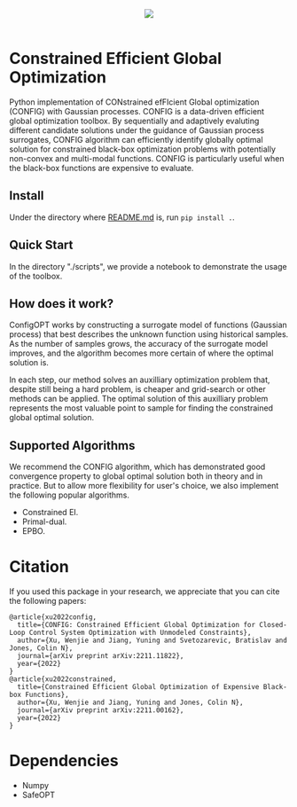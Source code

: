 <div align="center">
  <img src="https://github.com/PREDICT-EPFL/ConfigOPT/website/figs/logo.png"><br><br>
</div>

# Constrained Efficient Global Optimization 
Python implementation of CONstrained efFIcient Global optimization (CONFIG) with Gaussian processes. CONFIG is a data-driven efficient global optimization toolbox. 
 By sequentially and adaptively evaluting different candidate solutions under the guidance of Gaussian process surrogates, CONFIG algorithm can efficiently identify globally optimal solution for constrained black-box optimization problems with potentially non-convex and multi-modal functions. CONFIG is particularly useful when the black-box functions are expensive to evaluate.

## Install
Under the directory where [README.md](./README.md) is, run `pip install .`. 

## Quick Start
In the directory "./scripts", we provide a notebook to demonstrate the usage of the toolbox. 

## How does it work?

ConfigOPT works by constructing a surrogate model of functions (Gaussian process) that best describes the unknown function using historical samples. As the number of samples grows, the accuracy of the surrogate model improves, and the algorithm becomes more certain of where the optimal solution is.

In each step, our method solves an auxilliary optimization problem that, despite still being a hard problem, is cheaper and grid-search or other methods can be applied. The optimal solution of this auxilliary problem represents the most valuable point to sample for finding the constrained global optimal solution. 

## Supported Algorithms
We recommend the CONFIG algorithm, which has demonstrated 
good convergence property to global optimal solution both in theory and in
practice. But to allow more flexibility for user's choice, we also implement the
following popular algorithms.
* Constrained EI.
* Primal-dual.
* EPBO.


Citation
============

If you used this package in your research, we appreciate that you can cite the
following papers:

```
@article{xu2022config,
  title={CONFIG: Constrained Efficient Global Optimization for Closed-Loop Control System Optimization with Unmodeled Constraints},
  author={Xu, Wenjie and Jiang, Yuning and Svetozarevic, Bratislav and Jones, Colin N},
  journal={arXiv preprint arXiv:2211.11822},
  year={2022}
}
@article{xu2022constrained,
  title={Constrained Efficient Global Optimization of Expensive Black-box Functions},
  author={Xu, Wenjie and Jiang, Yuning and Jones, Colin N},
  journal={arXiv preprint arXiv:2211.00162},
  year={2022}
}
```

# Dependencies
* Numpy
* SafeOPT


